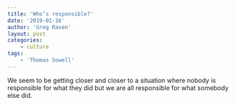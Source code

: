 ```yaml
---
title: 'Who’s responsible?'
date: '2019-01-16'
author: 'Greg Raven'
layout: post
categories:
    - culture
tags:
    - 'Thomas Sowell'
---
```


We seem to be getting closer and closer to a situation where nobody is responsible for what they did but we are all responsible for what somebody else did.